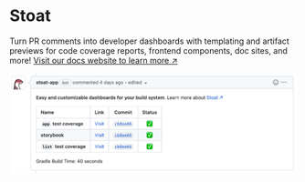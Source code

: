 # Stoat

Turn PR comments into developer dashboards with templating and artifact previews for code coverage reports, frontend components, doc sites, and more! [Visit our docs website to learn more ↗︎](https://docs.stoat.dev/)

![comment screenshot](screenshot.png)
